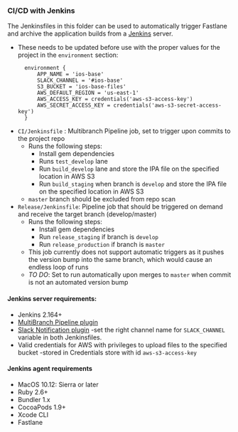### CI/CD with Jenkins

The Jenkinsfiles in this folder can be used to automatically trigger Fastlane and archive the application builds from a [Jenkins](https://jenkins.io) server.
- These needs to be updated before use with the proper values for the project in the `environment` section:
  ```
    environment {
        APP_NAME = 'ios-base'
        SLACK_CHANNEL = '#ios-base'
        S3_BUCKET = 'ios-base-files'
        AWS_DEFAULT_REGION = 'us-east-1'
        AWS_ACCESS_KEY = credentials('aws-s3-access-key')
        AWS_SECRET_ACCESS_KEY = credentials('aws-s3-secret-access-key')
    }
  ```
- `CI/Jenkinsfile` : Multibranch Pipeline job, set to trigger upon commits to the project repo
  - Runs the following steps:
    - Install gem dependencies
    - Runs `test_develop` lane
    - Run `build_develop` lane and store the IPA file on the specified location in AWS S3
    - Run `build_staging` when branch is `develop` and store the IPA file on the specified location in AWS S3
  - `master` branch should be excluded from repo scan
- `Release/Jenkinsfile`: Pipeline job that should be triggered on demand and receive the target branch (develop/master)
  - Runs the following steps:
    - Install gem dependencies
    - Run `release_staging` if branch is `develop`
    - Run `release_production` if branch is `master`
  - This job currently does not support automatic triggers as it pushes the version bump into the same branch, which would cause an endless loop of runs
  - *TO DO*: Set to run automatically upon merges to `master` when commit is not an automated version bump

#### Jenkins server requirements:
  - Jenkins 2.164+
  - [MultiBranch Pipeline plugin](https://plugins.jenkins.io/workflow-multibranch/)
  - [Slack Notification plugin](https://plugins.jenkins.io/slack/) -set the right channel name for `SLACK_CHANNEL` variable in both Jenkinsfiles.
  - Valid credentials for AWS with privileges to upload files to the specified bucket -stored in Credentials store with id `aws-s3-access-key`

#### Jenkins agent requirements
  - MacOS 10.12: Sierra or later
  - Ruby 2.6+
  - Bundler 1.x
  - CocoaPods 1.9+
  - Xcode CLI 
  - Fastlane
